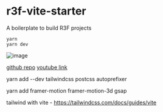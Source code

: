 # r3f-vite-starter
A boilerplate to build R3F projects

```
yarn
yarn dev
```


![image](https://user-images.githubusercontent.com/6551176/221732091-23ee52cb-4150-42fa-b998-43628d7a6b0d.png)

[github repo](https://github.com/wass08/r3f-vite-starter.git)
[youtube link](https://youtu.be/0e0J0mmvr1k?si=t2FsMfQ0ZCZIIPbP)

yarn add --dev tailwindcss postcss autoprefixer

yarn add framer-motion framer-motion-3d gsap

tailwind with vite - https://tailwindcss.com/docs/guides/vite
